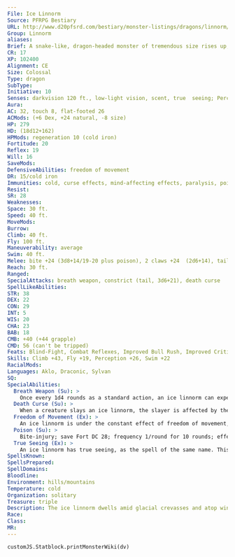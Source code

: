 ```yaml
---
File: Ice Linnorm
Source: PFRPG Bestiary
URL: http://www.d20pfsrd.com/bestiary/monster-listings/dragons/linnorm/ice
Group: Linnorm
aliases: 
Brief: A snake-like, dragon-headed monster of tremendous size rises up, drifts of snow and ice tumbling from its coiling flanks.
CR: 17
XP: 102400
Alignment: CE
Size: Colossal
Type: dragon
SubType: 
Initiative: 10
Senses: darkvision 120 ft., low-light vision, scent, true  seeing; Perception +26
Aura: 
AC: 32, touch 8, flat-footed 26
ACMods: (+6 Dex, +24 natural, -8 size)
HP: 279
HD: (18d12+162)
HPMods: regeneration 10 (cold iron)
Fortitude: 20
Reflex: 19
Will: 16
SaveMods: 
DefensiveAbilities: freedom of movement
DR: 15/cold iron
Immunities: cold, curse effects, mind-affecting effects, paralysis, poison, sleep
Resist: 
SR: 28
Weaknesses: 
Space: 30 ft.
Speed: 40 ft.
MoveMods: 
Burrow: 
Climb: 40 ft.
Fly: 100 ft.
Maneuverability: average
Swim: 40 ft.
Melee: bite +24 (3d8+14/19-20 plus poison), 2 claws +24  (2d6+14), tail +19 (3d6+7 plus grab)
Reach: 30 ft.
Ranged: 
SpecialAttacks: breath weapon, constrict (tail, 3d6+21), death curse
SpellLikeAbilities: 
STR: 38
DEX: 22
CON: 29
INT: 5
WIS: 20
CHA: 23
BAB: 18
CMB: +40 (+44 grapple)
CMD: 56 (can't be tripped)
Feats: Blind-Fight, Combat Reflexes, Improved Bull Rush, Improved Critical (bite), Improved Initiative, Improved Vital Strike, Lightning Reflexes, Power Attack, Vital Strike
Skills: Climb +43, Fly +19, Perception +26, Swim +22
RacialMods: 
Languages: Aklo, Draconic, Sylvan
SQ: 
SpecialAbilities:
  Breath Weapon (Su): >
    Once every 1d4 rounds as a standard action, an ice linnorm can expel a 60-foot cone of freezing, viscous ooze, dealing 18d8 points of cold damage to all creatures struck (Reflex DC 28 halves). The freezing ooze clings to those struck, and 1 round later the ooze hardens into thick sheets of ice. Creatures that were damaged are frozen motionless unless they can break free with a DC 25 Strength, Escape Artist, or combat maneuver check. Each round a creature remains frozen it takes 1d6 points of cold damage.  Another creature can free a frozen target by tearing away the ice (this takes 1d4 rounds) or dealing at least 20 points of fire damage to the frozen target. Left unattended, the ice crumbles away in 2d4 rounds on its own. Creatures with the fire subtype cannot be frozen in place by this breath weapon. Flying creatures that don't have supernatural flight fall if frozen, and swimming creatures that are frozen rise toward the surface of the water at a speed of 60 feetper round. The save DC is Constitution-based.
  Death Curse (Su): >
    When a creature slays an ice linnorm, the slayer is affected by the curse of frost.  Curse of Frost: save Will DC 25; effect creature gains vulnerability to cold. The save DC is Charisma-based.
  Freedom of Movement (Ex): >
    An ice linnorm is under the constant effect of freedom of movement, as per the spell of the same name. This effect cannot be dispelled.
  Poison (Su): >
    Bite-injury; save Fort DC 28; frequency 1/round for 10 rounds; effect 4d6 cold damage and 1d6 Con drain; cure 3 consecutive saves. The save DC is Constitution-based.
  True Seeing (Ex): >
    An ice linnorm has true seeing, as the spell of the same name. This effect cannot be dispelled.
SpellsKnown: 
SpellsPrepared: 
SpellDomains: 
Bloodline: 
Environment: hills/mountains
Temperature: cold
Organization: solitary
Treasure: triple
Description: The ice linnorm dwells amid glacial crevasses and atop wind-blasted mountain peaks-tales speak of climbers unwittingly clambering over the flanks of a particularly immense ice linnorm coiled around a mountain, only to find death at its furious fangs and claws at the summit of their goal. During the fiercest winters, ice linnorms are said to slither down to the lowlands to eat entire villages.  An ice linnorm is 90 feet long and weighs 18,000 pounds.
Race: 
Class: 
MR: 
---
```

```dataviewjs
customJS.Statblock.printMonsterWiki(dv)
```
